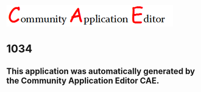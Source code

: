 ![CAE](https://github.com/CAE-Community-Application-Editor/CAE-Deployment-Temp/blob/master/img/logo.png)  

1034
===================


This application was automatically generated by the Community Application Editor CAE.  
---------------
